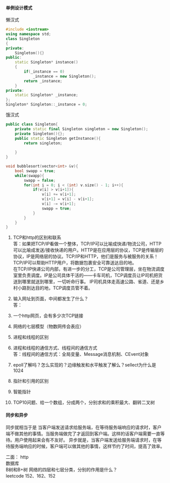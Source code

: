 #### 单例设计模式  

懒汉式
```cpp
#include <iostream>
using namespace std;
class Singleton
{
private:
    Singleton(){}
public:
    static Singleton* instance()
    {
        if(_instance == 0)
            _instance = new Singleton();
        return _instance;
    }
private:
    static Singleton* _instance;
};
Singleton* Singleton::_instance = 0;
```

饿汉式  
```cpp
public class Singleton{
    private static final Singleton singleton = new Singleton();
    private Singleton(){};
    public static Singleton getInstance(){
        return singleton;
        
    }
}
```

```cpp
void bubblesort(vector<int> &v){
    bool swapp = true;
    while(swapp){
        swapp = false;
        for(int i = 0; i < (int) v.size() - 1; i++){
            if(v[i] > v[i+1]){
                v[i] += v[i+1];
                v[i+1] = v[i] - v[i+1];
                v[i] -= v[i+1];
                swapp = true;
            }
        }
    }
}
```



1. TCP和http的区别和联系  
答：如果把TCP/IP看做一个整体，TCP/IP可以比喻成快递/物流公司，HTTP可以比喻成发送/接收快递的用户。HTTP是在应用层的协议，TCP是传输层的协议，IP是网络层的协议。TCP/IP和HTTP，他们是服务与被服务的关系！TCP/IP可以帮助HTTP用户，将数据包裹安全可靠送达目的地。  
在TCP/IP快递公司内部，有进一步的分工，TCP是公司管理层，坐在物流调度室里负责调度。IP是公司具体干活的——卡车司机，TCP调度员让IP司机把货送到哪里就送到哪里，一切听命行事。
IP司机具体走高速公路、省道、还是乡村小路到达目的地，TCP调度员管不着。  

2. 输入网址到页面，中间都发生了什么？  
答：
3. 一个http网页，会有多少次TCP链接    
4. 网络的七层模型（物数网传会表应）  
5. 进程和线程的区别  
6. 进程和线程的通信方式、线程间的通信方式  
答：线程间的通信方式：全局变量、Message消息机制、CEvent对象  

7. epoll了解吗？怎么实现的？边缘触发和水平触发了解么？sellect为什么是1024  
8. 指针和引用的区别  
9. 智能指针  
10. TOP10问题、给一个数组，分成两个，分别求和的乘积最大、翻转二叉树    

#### 同步和异步  
同步就相当于是 当客户端发送请求给服务端，在等待服务端响应的请求时，客户端不做其他的事情。当服务端做完了才返回到客户端。这样的话客户端需要一直等待。用户使用起来会有不友好。
异步就是，当客户端发送给服务端请求时，在等待服务端响应的时候，客户端可以做其他的事情，这样节约了时间，提高了效率。


二面：
http  
数据库  
B树和B+树
网络的四层和七层分类，分别的作用是什么？  
leetcode 152、162、152  